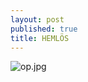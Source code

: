 ```yaml
---
layout: post
published: true
title: HEMLÖS
---
```

![op.jpg]({{site.baseurl}}/assets/images/posts/op.jpg)
